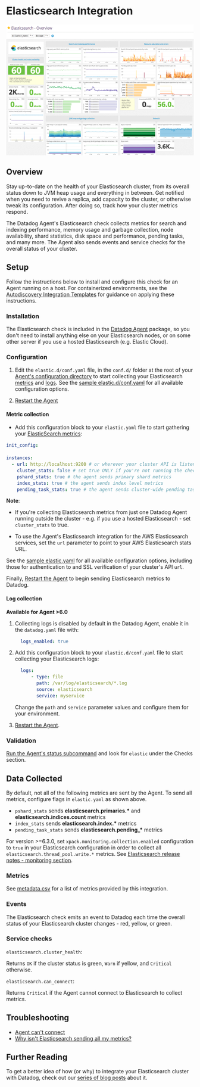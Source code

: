 # Elasticsearch Integration

![Elasitc search dashboard][1]

## Overview

Stay up-to-date on the health of your Elasticsearch cluster, from its overall status down to JVM heap usage and everything in between. Get notified when you need to revive a replica, add capacity to the cluster, or otherwise tweak its configuration. After doing so, track how your cluster metrics respond.

The Datadog Agent's Elasticsearch check collects metrics for search and indexing performance, memory usage and garbage collection, node availability, shard statistics, disk space and performance, pending tasks, and many more. The Agent also sends events and service checks for the overall status of your cluster.

## Setup

Follow the instructions below to install and configure this check for an Agent running on a host. For containerized environments, see the [Autodiscovery Integration Templates][2] for guidance on applying these instructions.

### Installation

The Elasticsearch check is included in the [Datadog Agent][3] package, so you don't need to install anything else on your Elasticsearch nodes, or on some other server if you use a hosted Elasticsearch (e.g. Elastic Cloud).

### Configuration

1. Edit the `elastic.d/conf.yaml` file, in the `conf.d/` folder at the root of your [Agent's configuration directory][4] to start collecting your Elasticsearch [metrics](#metric-collection) and [logs](#log-collection).
  See the [sample elastic.d/conf.yaml][5] for all available configuration options.

2. [Restart the Agent][6]

#### Metric collection

*  Add this configuration block to your `elastic.yaml` file to start gathering your [ElasticSearch metrics](#metrics):

```yaml
init_config:

instances:
  - url: http://localhost:9200 # or wherever your cluster API is listening
    cluster_stats: false # set true ONLY if you're not running the check on each cluster node
    pshard_stats: true # the agent sends primary shard metrics
    index_stats: true # the agent sends index level metrics
    pending_task_stats: true # the agent sends cluster-wide pending task metrics
```

**Note**:

* If you're collecting Elasticsearch metrics from just one Datadog Agent running outside the cluster - e.g. if you use a hosted Elasticsearch - set `cluster_stats` to true.

* To use the Agent's Elasticsearch integration for the AWS Elasticsearch services, set the `url` parameter to point to your AWS Elasticsearch stats URL.

See the [sample elastic.yaml][5] for all available configuration options, including those for authentication to and SSL verification of your cluster's API `url`.

Finally, [Restart the Agent][6] to begin sending Elasticsearch metrics to Datadog.

#### Log collection

**Available for Agent >6.0**

1. Collecting logs is disabled by default in the Datadog Agent, enable it in the `datadog.yaml` file with:

    ```yaml
      logs_enabled: true
    ```

2. Add this configuration block to your `elastic.d/conf.yaml` file to start collecting your Elasticsearch logs:

    ```yaml
      logs:
          - type: file
            path: /var/log/elasticsearch/*.log
            source: elasticsearch
            service: myservice
    ```

    Change the `path` and `service` parameter values and configure them for your environment.

3. [Restart the Agent][6].

### Validation

[Run the Agent's status subcommand][8] and look for `elastic` under the Checks section.

## Data Collected

By default, not all of the following metrics are sent by the Agent. To send all metrics, configure flags in `elastic.yaml` as shown above.

* `pshard_stats` sends **elasticsearch.primaries.\*** and **elasticsearch.indices.count** metrics
* `index_stats` sends **elasticsearch.index.\*** metrics
* `pending_task_stats` sends **elasticsearch.pending_\*** metrics

For version >=6.3.0, set `xpack.monitoring.collection.enabled` configuration to `true` in your Elasticsearch configuration in order to collect all `elasticsearch.thread_pool.write.*` metrics. See [Elasticsearch release notes - monitoring section][9].

### Metrics

See [metadata.csv][10] for a list of metrics provided by this integration.

### Events

The Elasticsearch check emits an event to Datadog each time the overall status of your Elasticsearch cluster changes - red, yellow, or green.

### Service checks

`elasticsearch.cluster_health`:

Returns `OK` if the cluster status is green, `Warn` if yellow, and `Critical` otherwise.

`elasticsearch.can_connect`:

Returns `Critical` if the Agent cannot connect to Elasticsearch to collect metrics.

## Troubleshooting

* [Agent can't connect][11]
* [Why isn't Elasticsearch sending all my metrics?][12]

## Further Reading
To get a better idea of how (or why) to integrate your Elasticsearch cluster with Datadog, check out our [series of blog posts][13] about it.


[1]: https://raw.githubusercontent.com/DataDog/integrations-core/master/elastic/images/elasticsearch-dash.png
[2]: https://docs.datadoghq.com/agent/autodiscovery/integrations
[3]: https://app.datadoghq.com/account/settings#agent
[4]: https://docs.datadoghq.com/agent/guide/agent-configuration-files/?tab=agentv6#agent-configuration-directory
[5]: https://github.com/DataDog/integrations-core/blob/master/elastic/datadog_checks/elastic/data/conf.yaml.example
[6]: https://docs.datadoghq.com/agent/guide/agent-commands/?tab=agentv6#start-stop-and-restart-the-agent
[8]: https://docs.datadoghq.com/agent/guide/agent-commands/?tab=agentv6#agent-status-and-information
[9]: https://www.elastic.co/guide/en/elasticsearch/reference/current/release-notes-6.3.0.html
[10]: https://github.com/DataDog/integrations-core/blob/master/elastic/metadata.csv
[11]: https://docs.datadoghq.com/integrations/faq/elastic-agent-can-t-connect
[12]: https://docs.datadoghq.com/integrations/faq/why-isn-t-elasticsearch-sending-all-my-metrics
[13]: https://www.datadoghq.com/blog/monitor-elasticsearch-performance-metrics
